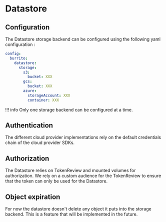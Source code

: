 # Datastore

## Configuration

The Datastore storage backend can be configured using the following yaml configuration :

```yaml
config:
  burrito:
    datastore:
      storage:
        s3:
          bucket: XXX
        gcs:
          bucket: XXX
        azure:
          storageAccount: XXX
          container: XXX
```

!!! info
    Only one storage backend can be configured at a time.

## Authentication

The different cloud provider implementations rely on the default credentials chain of the cloud provider SDKs.

## Authorization

The Datastore relies on TokenReview and mounted volumes for authorization. We rely on a custom audience for the TokenReview to ensure that the token can only be used for the Datastore.

## Object expiration

For now the datastore doesn't delete any object it puts into the storage backend. This is a feature that will be implemented in the future.

